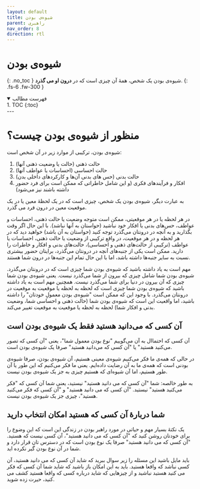 ```yaml
---
layout: default
title: شیوه‌ی بودن
parent: راهبری
nav_order: 8
direction: rtl
---
```


# شیوه‌ی بودن
{: .no_toc }
شیوه‌ی بودن یک شخص، همۀ آن چیزی است که در **درون او می گذرد**.
{: .fs-6 .fw-300 }

<details open markdown="block">
  <summary>فهرست مطالب</summary>
  1. TOC
  {:toc}
</details>
---

# منظور از شیوه‌ی بودن چیست؟
شیوه‌ی بودن، ترکیبی از موارد زیر در آن شخص است:
1. حالت ذهنی (حالت یا وضعیت ذهنی آنها)
2. حالت احساسی (احساسات یا عواطف آنها)
3. حالت بدنی (حس های بدنی آن‌ها و کارکردهای داخلی بدن)
4. افکار و فرآیندهای فکری (و این شامل خاطراتی که ممکن است برای فرد حضور داشته باشند نیز می‌شود)

به عبارت دیگر، شیوه‌ی بودن یک شخص، چیزی است که در یک لحظۀ معین یا در یک موقعیت معین در درون فرد می گذرد.

در هر لحظه یا در هر موقعیتی، ممکن است متوجه وضعیت یا حالت ذهنی، احساسات و عواطف، حس‌های بدنی یا افکار خود نباشید (حواستان به آنها نباشد). با این حال اگر وقت بگذارید و به آنچه در درونتان می‌گذرد توجه کنید (حواستان به آن باشد) خواهید دید که در هر لحظه و در هر موقعیت، در واقع ترکیبی از وضعیت یا حالت ذهنی، احساسات یا عواطف (ترکیبی از حالت‌های ذهنی و احساسی)، حالت‌های بدنی و افکار و خاطرات را دارید. ممکن است یکی از جنبه‌های آنچه در درونتان می‌گذرد، برایتان حضور بیشتری نسبت به سایر جنبه‌ها داشته باشد، اما با این حال تمام این جنبه‌ها در درون شما هستند.

مهم است به یاد داشته باشید که شیوه‌ی بودن شما چیزی است که در درونتان می‌گذرد. شیوه‌ی بودن شما شامل چیزی که بیرون از شما می‌گذرد نیست. یعنی شیوه‌ی بودن شما چیزی که آن بیرون در دنیا برای شما می‌گذرد نیست. همچنین مهم است به یاد داشته باشید که شیوه‌ی بودن شما چیزی است که لحظه به لحظه یا موقعیت به موقعیت در درونتان می‌گذرد. با وجود این که ممکن است "شیوه‌ی بودن معمولِ خودتان" را داشته باشید، اما واقعیت این است که شیوه‌ی بودن شما (حالت ذهنی و احساسی شما، وضعیت بدنی و افکار شما) لحظه به لحظه یا موقعیت به موقعیت تغییر می‌کند.

## آن کسی که می‌دانید هستید فقط یک شیوه‌ی بودن است
آن کسی که احتماال به آن می‌گوییم "نوع بودن معمول شما"، یعنی "آن کسی که تصور می‌کنید هستید" یا "آن کسی که می‌دانید هستید" صرفا یک شیوه‌ی بودن است.

در حالی که همە‌ی ما فکر می‌کنیم شیوه‌ی معینی هستیم، آن شیوه‌ی بودن، صرفا شیوه‌ی بودنی است که همەی ما به آن رضایت داده‌ایم. یعنی ما فکر می‌کنیم که این طور یا آن طور هستیم، اما آن شیوه‌ای که هستیم چیزی به جز یک شیوه‌ی بودن نیست. 

به طور خالصه: شما "آن کسی که می دانید هستید" نیستید، یعنی شما آن کسی که "فکر می‌کنید هستید" نیستید. "آن کسی که می دانید هستید" و "آن کسی که فکر می‌کنید هستید"، چیزی جز یک شیوه‌ی بودن نیست.

## شما دربارۀ آن کسی که هستید امکان انتخاب دارید
یک نکتۀ بسیار مهم و حیاتی در مورد راهبر بودن در زندگی این است که این وضوع را برای خودتان روشن کنید که "آن کسی که می دانید هستید"، آن کسی نیست که هستید. "آن کسی که می دانید هستید" صرفا یک نوع بودن است که در دسترس تان قرار دارد و شما در آن نوع بودن گیر نکرده اید.

باید مایل باشید این مسئله را زیر سوال ببرید که شاید آن کسی که می دانید هستید، آن کسی نباشد که واقعا هستید. باید به این امکان باز باشید که شاید شما آن کسی که فکر می کنید هستید نباشید و از چیزهایی که شاید درباره کسی که واقعا هستید کشف می کنید، حیرت زده شوید.
